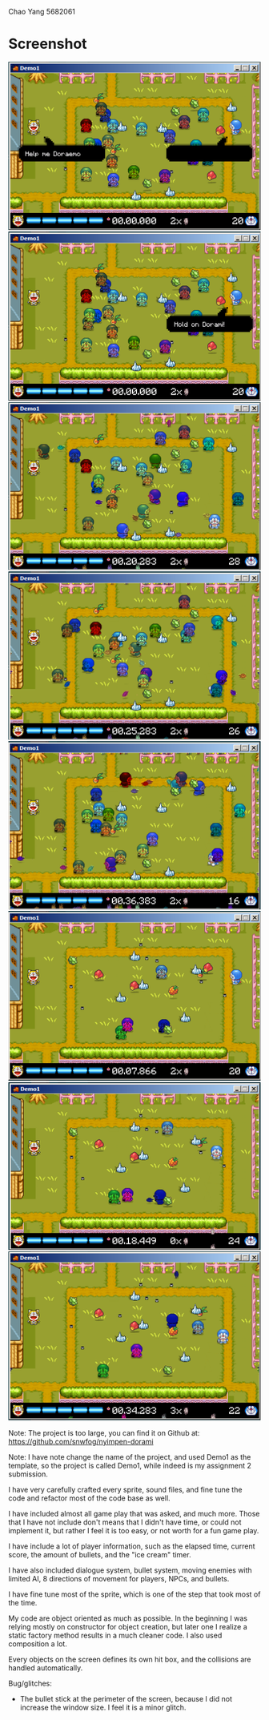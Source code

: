 Chao Yang
5682061

# Screenshot
![img](ss/ss1.png)
![img](ss/ss2.png)
![img](ss/ss3.png)
![img](ss/ss4.png)
![img](ss/ss5.png)
![img](ss/ss7.png)
![img](ss/ss8.png)
![img](ss/ss9.png)

Note: The project is too large, you can find it on Github at:
https://github.com/snwfog/nyimpen-dorami

Note: I have note change the name of the project, and used Demo1 as the template, so the project is called Demo1, while indeed is my assignment 2 submission.

I have very carefully crafted every sprite, sound files, and fine tune the code and refactor most of the code base as well.

I have included almost all game play that was asked, and much more. Those that I have not include don't means that I didn't have time, or could not implement it, but rather I feel it is too easy, or not worth for a fun game play. 

I have include a lot of player information, such as the elapsed time, 
current score, the amount of bullets, and the "ice cream" timer.

I have also included dialogue system, bullet system, moving enemies with limited AI, 8 directions of movement for players, NPCs, and bullets.

I have fine tune most of the sprite, which is one of the step that took most of the time.

My code are object oriented as much as possible. In the beginning I was relying mostly on constructor for object creation, but later one I realize a static factory method results in a much cleaner code. I also used composition a lot.

Every objects on the screen defines its own hit box, and the collisions are handled automatically.

Bug/glitches:
- The bullet stick at the perimeter of the screen, because I did not increase the window size. I feel it is a minor glitch.
